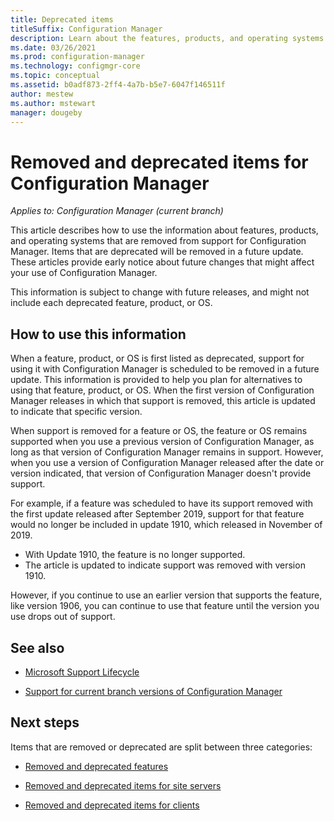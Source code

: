 ```yaml
---
title: Deprecated items
titleSuffix: Configuration Manager
description: Learn about the features, products, and operating systems that Configuration Manager no longer supports.
ms.date: 03/26/2021
ms.prod: configuration-manager
ms.technology: configmgr-core
ms.topic: conceptual
ms.assetid: b0adf873-2ff4-4a7b-b5e7-6047f146511f
author: mestew
ms.author: mstewart
manager: dougeby
---
```


# Removed and deprecated items for Configuration Manager

*Applies to: Configuration Manager (current branch)*

This article describes how to use the information about features, products, and operating systems that are removed from support for Configuration Manager. Items that are deprecated will be removed in a future update. These articles provide early notice about future changes that might affect your use of Configuration Manager.

This information is subject to change with future releases, and might not include each deprecated feature, product, or OS.

## How to use this information

When a feature, product, or OS is first listed as deprecated, support for using it with Configuration Manager is scheduled to be removed in a future update. This information is provided to help you plan for alternatives to using that feature, product, or OS. When the first version of Configuration Manager releases in which that support is removed, this article is updated to indicate that specific version.

When support is removed for a feature or OS, the feature or OS remains supported when you use a previous version of Configuration Manager, as long as that version of Configuration Manager remains in support. However, when you use a version of Configuration Manager released after the date or version indicated, that version of Configuration Manager doesn't provide support.

For example, if a feature was scheduled to have its support removed with the first update released after September 2019, support for that feature would no longer be included in update 1910, which released in November of 2019.

- With Update 1910, the feature is no longer supported.
- The article is updated to indicate support was removed with version 1910.

However, if you continue to use an earlier version that supports the feature, like version 1906, you can continue to use that feature until the version you use drops out of support.

## See also

- [Microsoft Support Lifecycle](/lifecycle/)

- [Support for current branch versions of Configuration Manager](../../../servers/manage/current-branch-versions-supported.md)

## Next steps

Items that are removed or deprecated are split between three categories:

- [Removed and deprecated features](removed-and-deprecated-cmfeatures.md)

- [Removed and deprecated items for site servers](removed-and-deprecated-server.md)

- [Removed and deprecated items for clients](removed-and-deprecated-client.md)
